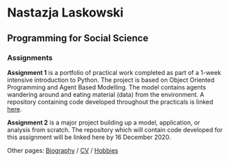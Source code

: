 # **Nastazja Laskowski**
## Programming for Social Science
### Assignments 

**Assignment 1** is a portfolio of practical work completed as part of a 1-week intensive introduction to Python. The project is based on Object Oriented Programming and Agent Based Modelling. The model contains agents wandering around and eating material (data) from the environment. A repository containing code developed throughout the practicals is linked [here](https://github.com/nastazja/5995practicals/tree/master/Assignment%201).

**Assignment 2** is a major project building up a model, application, or analysis from scratch. The repository which will contain code developed for this assignment will be linked here by 16 December 2020. 

Other pages: [Biography](https://nastazja.github.io/) / [CV](https://nastazja.github.io/CV/) / [Hobbies](https://nastazja.github.io/hobbies)
